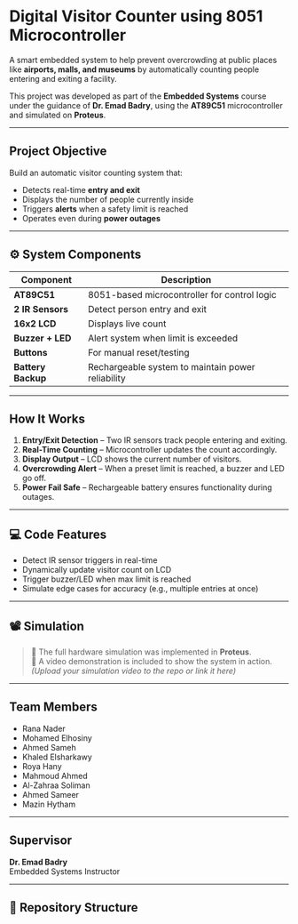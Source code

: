 #  Digital Visitor Counter using 8051 Microcontroller

A smart embedded system to help prevent overcrowding at public places like **airports, malls, and museums** by automatically counting people entering and exiting a facility.

This project was developed as part of the **Embedded Systems** course under the guidance of **Dr. Emad Badry**, using the **AT89C51** microcontroller and simulated on **Proteus**.

---

##  Project Objective

Build an automatic visitor counting system that:
- Detects real-time **entry and exit**
- Displays the number of people currently inside
- Triggers **alerts** when a safety limit is reached
- Operates even during **power outages**

---

## ⚙️ System Components

| Component         | Description                                      |
|------------------|--------------------------------------------------|
| **AT89C51**       | 8051-based microcontroller for control logic     |
| **2 IR Sensors**  | Detect person entry and exit                     |
| **16x2 LCD**      | Displays live count                              |
| **Buzzer + LED**  | Alert system when limit is exceeded              |
| **Buttons**       | For manual reset/testing                         |
| **Battery Backup**| Rechargeable system to maintain power reliability|

---

##  How It Works

1. **Entry/Exit Detection** – Two IR sensors track people entering and exiting.
2. **Real-Time Counting** – Microcontroller updates the count accordingly.
3. **Display Output** – LCD shows the current number of visitors.
4. **Overcrowding Alert** – When a preset limit is reached, a buzzer and LED go off.
5. **Power Fail Safe** – Rechargeable battery ensures functionality during outages.

---

## 💻 Code Features

- Detect IR sensor triggers in real-time
- Dynamically update visitor count on LCD
- Trigger buzzer/LED when max limit is reached
- Simulate edge cases for accuracy (e.g., multiple entries at once)

---

## 📽️ Simulation

> 🔧 The full hardware simulation was implemented in **Proteus**.  
> 🎥 A video demonstration is included to show the system in action.  
> *(Upload your simulation video to the repo or link it here)*

---

##  Team Members

- Rana Nader  
- Mohamed Elhosiny  
- Ahmed Sameh  
- Khaled Elsharkawy  
- Roya Hany  
- Mahmoud Ahmed  
- Al-Zahraa Soliman  
- Ahmed Sameer  
- Mazin Hytham  

---

##  Supervisor

**Dr. Emad Badry**  
Embedded Systems Instructor

---

## 📁 Repository Structure


